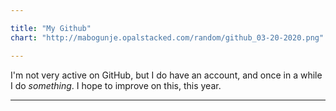 ```yaml
---

title: "My Github"
chart: "http://mabogunje.opalstacked.com/random/github_03-20-2020.png"

---
```

I'm not very active on GitHub, but I do have an account, and once in a while I do *something*. I hope to improve on this, this year.
<hr />
